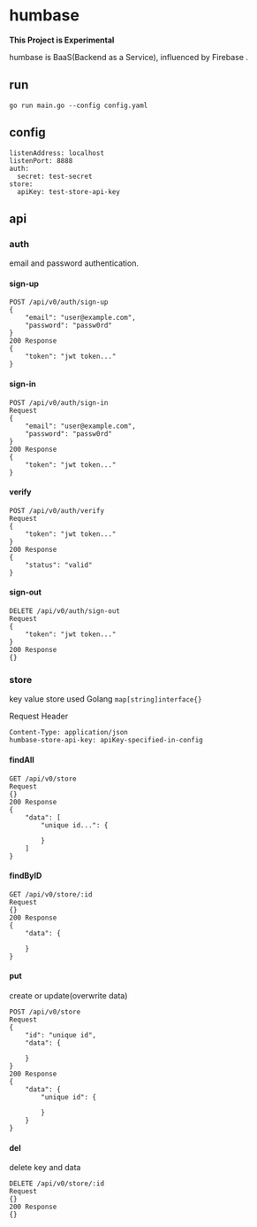# humbase

**This Project is Experimental**

humbase is BaaS(Backend as a Service), influenced by Firebase .
## run
```
go run main.go --config config.yaml
```

## config

```
listenAddress: localhost
listenPort: 8888
auth:
  secret: test-secret
store:
  apiKey: test-store-api-key
```

## api

### auth

email and password authentication.

#### sign-up

```
POST /api/v0/auth/sign-up
{
    "email": "user@example.com",
    "password": "passw0rd"
}
200 Response
{
    "token": "jwt token..."
}
```

#### sign-in

```
POST /api/v0/auth/sign-in
Request
{
    "email": "user@example.com",
    "password": "passw0rd"
}
200 Response
{
    "token": "jwt token..."
}
```

#### verify

```
POST /api/v0/auth/verify
Request
{
    "token": "jwt token..."
}
200 Response
{
    "status": "valid"
}
```

#### sign-out

```
DELETE /api/v0/auth/sign-out
Request
{
    "token": "jwt token..."
}
200 Response
{}
```

### store

key value store used Golang `map[string]interface{}`

Request Header
```
Content-Type: application/json
humbase-store-api-key: apiKey-specified-in-config
```

#### findAll

```
GET /api/v0/store
Request
{}
200 Response
{
    "data": [
        "unique id...": {
            
        }
    ]
}
```

#### findByID

```
GET /api/v0/store/:id
Request
{}
200 Response
{
    "data": {

    }
}
```

#### put

create or update(overwrite data)
```
POST /api/v0/store
Request
{
    "id": "unique id",
    "data": {

    }
}
200 Response
{
    "data": {
        "unique id": {

        }
    }
}
```

#### del

delete key and data

```
DELETE /api/v0/store/:id
Request
{}
200 Response
{}
```